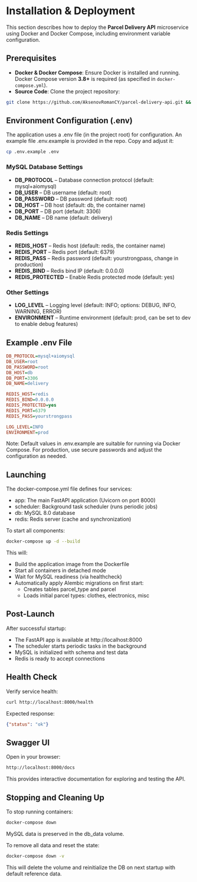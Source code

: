 # Installation & Deployment

This section describes how to deploy the **Parcel Delivery API** microservice using Docker and Docker Compose, including environment variable configuration.

## Prerequisites

- **Docker & Docker Compose**: Ensure Docker is installed and running. Docker Compose version **3.8+** is required (as specified in `docker-compose.yml`).
- **Source Code**: Clone the project repository:

```bash
git clone https://github.com/AksenovRomanCY/parcel-delivery-api.git && cd parcel-delivery-api
```

## Environment Configuration (.env)
The application uses a .env file (in the project root) for configuration. An example file .env.example is provided in the repo. Copy and adjust it:

```bash
cp .env.example .env
```

### MySQL Database Settings
- **DB_PROTOCOL** – Database connection protocol (default: mysql+aiomysql)
- **DB_USER** – DB username (default: root)
- **DB_PASSWORD** – DB password (default: root)
- **DB_HOST** – DB host (default: db, the container name)
- **DB_PORT** – DB port (default: 3306)
- **DB_NAME** – DB name (default: delivery)

### Redis Settings
- **REDIS_HOST** – Redis host (default: redis, the container name)
- **REDIS_PORT** – Redis port (default: 6379)
- **REDIS_PASS** – Redis password (default: yourstrongpass, change in production)
- **REDIS_BIND** – Redis bind IP (default: 0.0.0.0)
- **REDIS_PROTECTED** – Enable Redis protected mode (default: yes)

### Other Settings
- **LOG_LEVEL** – Logging level (default: INFO; options: DEBUG, INFO, WARNING, ERROR)
- **ENVIRONMENT** – Runtime environment (default: prod, can be set to dev to enable debug features)

## Example .env File
```ini
DB_PROTOCOL=mysql+aiomysql
DB_USER=root
DB_PASSWORD=root
DB_HOST=db
DB_PORT=3306
DB_NAME=delivery

REDIS_HOST=redis
REDIS_BIND=0.0.0.0
REDIS_PROTECTED=yes
REDIS_PORT=6379
REDIS_PASS=yourstrongpass

LOG_LEVEL=INFO
ENVIRONMENT=prod
```

Note: Default values in .env.example are suitable for running via Docker Compose. For production, use secure passwords and adjust the configuration as needed.

## Launching
The docker-compose.yml file defines four services:

- app: The main FastAPI application (Uvicorn on port 8000)
- scheduler: Background task scheduler (runs periodic jobs)
- db: MySQL 8.0 database
- redis: Redis server (cache and synchronization)

To start all components:
```bash
docker-compose up -d --build
```

This will:
- Build the application image from the Dockerfile
- Start all containers in detached mode
- Wait for MySQL readiness (via healthcheck)
- Automatically apply Alembic migrations on first start:
  - Creates tables parcel_type and parcel
  - Loads initial parcel types: clothes, electronics, misc

## Post-Launch
After successful startup:
- The FastAPI app is available at http://localhost:8000
- The scheduler starts periodic tasks in the background
- MySQL is initialized with schema and test data
- Redis is ready to accept connections

## Health Check
Verify service health:
```bash
curl http://localhost:8000/health
```

Expected response:
```json
{"status": "ok"}
```

## Swagger UI
Open in your browser:
```bash
http://localhost:8000/docs
```
This provides interactive documentation for exploring and testing the API.

## Stopping and Cleaning Up
To stop running containers:
```bash
docker-compose down
```

MySQL data is preserved in the db_data volume.

To remove all data and reset the state:
```bash
docker-compose down -v
```
This will delete the volume and reinitialize the DB on next startup with default reference data.
